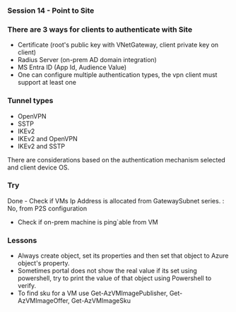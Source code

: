 
### Session 14 - Point to Site

### There are 3 ways for clients to authenticate with Site
- Certificate (root's public key with VNetGateway, client private key on client)
- Radius Server (on-prem AD domain integration)
- MS Entra ID (App Id, Audience Value)
- One can configure multiple authentication types, the vpn client must support at least one
  
### Tunnel types 
- OpenVPN
- SSTP
- IKEv2
- IKEv2 and OpenVPN
- IKEv2 and SSTP

There are considerations based on the authentication mechanism selected and client device OS.

### Try
Done - Check if VMs Ip Address is allocated from GatewaySubnet series. : No, from P2S configuration
- Check if on-prem machine is ping`able from VM

### Lessons
- Always create object, set its properties and then set that object to Azure object's property.
- Sometimes portal does not show the real value if its set using powershell, try to print the value of that object using Powershell to verify.
- To find sku for a VM use Get-AzVMImagePublisher, Get-AzVMImageOffer, Get-AzVMImageSku